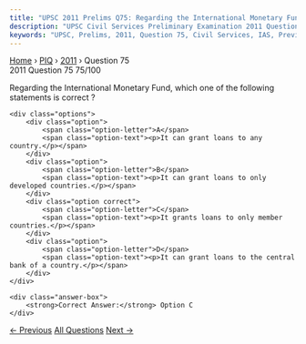 ```yaml
---
title: "UPSC 2011 Prelims Q75: Regarding the International Monetary Fund, which one of the..."
description: "UPSC Civil Services Preliminary Examination 2011 Question 75 with options and answer"
keywords: "UPSC, Prelims, 2011, Question 75, Civil Services, IAS, Previous Year Questions"
---
```


<nav class="breadcrumb">
    <a href="../../">Home</a>
    <span>›</span>
    <a href="../">PIQ</a>
    <span>›</span>
    <a href="./">2011</a>
    <span>›</span>
    <span>Question 75</span>
</nav>

<div class="question-header">
    <div class="question-meta">
        <span class="year-badge">2011</span>
        <span class="question-number">Question 75</span>
        <span class="progress">75/100</span>
    </div>
    <div class="progress-bar">
        <div class="progress-fill" style="width: 75.0%"></div>
    </div>
</div>

<div class="question-content">
    <div class="question-text">
        <p>Regarding the International Monetary Fund, which one of the following statements is correct ?</p>
    </div>
    
    <div class="options">
        <div class="option">
            <span class="option-letter">A</span>
            <span class="option-text"><p>It can grant loans to any country.</p></span>
        </div>
        <div class="option">
            <span class="option-letter">B</span>
            <span class="option-text"><p>It can grant loans to only developed countries.</p></span>
        </div>
        <div class="option correct">
            <span class="option-letter">C</span>
            <span class="option-text"><p>It grants loans to only member countries.</p></span>
        </div>
        <div class="option">
            <span class="option-letter">D</span>
            <span class="option-text"><p>It can grant loans to the central bank of a country.</p></span>
        </div>
    </div>

    <div class="answer-box">
        <strong>Correct Answer:</strong> Option C
    </div>
</div>

<div class="question-nav">
    <a href="../q074-what-is-the-difference-between-vote-on-account-and/" class="nav-btn prev">← Previous</a>
    <a href="../" class="nav-btn center">All Questions</a>
    <a href="../q076-the-2004-tsunami-made-people-realize-that-mangrove/" class="nav-btn next">Next →</a>
</div>
